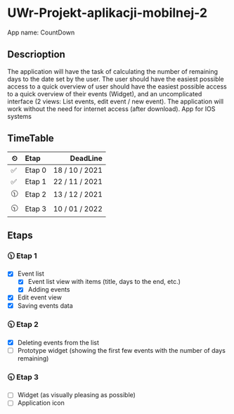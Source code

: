 # UWr-Projekt-aplikacji-mobilnej-2

App name: CountDown

## Descrioption

The application will have the task of calculating the number of remaining days to the
date set by the user.
The user should have the easiest possible access to a quick overview of
user should have the easiest possible access to a quick overview of their events (Widget), and an uncomplicated interface (2 views: List
events, edit event / new event).
The application will work without the need for internet access (after
download).
App for IOS systems

## TimeTable

| ⏲ | Etap   | DeadLine |
| -- | :----- | -: |
| ✅ | Etap 0 | 18 / 10 / 2021 |
| ✅ | Etap 1 | 22 / 11 / 2021 |
| 🕦 | Etap 2 | 13 / 12 / 2021 |
| 🕥 | Etap 3 | 10 / 01 / 2022 |

## Etaps

### 🕦 Etap 1

- [x] Event list
  - [x] Event list view with items (title, days to the end, etc.)
  - [x] Adding events
- [x] Edit event view
- [x] Saving events data

### 🕥 Etap 2

- [x] Deleting events from the list
- [ ] Prototype widget (showing the first few events with the number of days remaining)

### 🕤 Etap 3

- [ ] Widget (as visually pleasing as possible)
- [ ] Application icon
